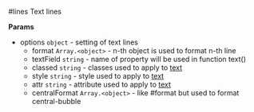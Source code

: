 <a name="module_lines"></a>
#lines
Text lines

**Params**

- options `object` - setting of text lines  
  - format `Array.<object>` - n-th object is used to format n-th line  
  - textField `string` - name of property will be used in function text()  
  - classed `string` - classes used to apply to [text](http://www.w3.org/TR/SVG/text.html#TextElement)  
  - style `string` - style used to apply to [text](http://www.w3.org/TR/SVG/text.html#TextElement)  
  - attr `string` - attribute used to apply to [text](http://www.w3.org/TR/SVG/text.html#TextElement)  
  - centralFormat `Array.<object>` - like #format but used to format central-bubble  

